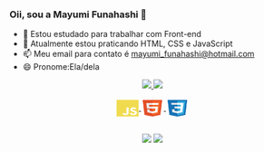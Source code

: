 ### Oii, sou a Mayumi Funahashi 👋


- 🔭 Estou estudado para trabalhar com Front-end 
- 🌱 Atualmente estou praticando HTML, CSS e JavaScript
- 📫 Meu email para contato é mayumi_funahashi@hotmail.com
- 😄 Pronome:Ela/dela

<div align="center">
  <a href="https://github.com/mayumifunahashi">
  <img height="160em" src="https://github-readme-stats.vercel.app/api?username=mayumifunahashi&show_icons=true&theme=swift&include_all_commits=true&count_private=true"/>
  <img height="160em" src="https://github-readme-stats.vercel.app/api/top-langs/?username=mayumifunahashi&layout=compact&langs_count=7&theme=swift"/>
</div>
  
  <div align=center style="display: inline_block"><br>
  <img align="center" alt="Mayumi-Js" height="30" width="40" src="https://raw.githubusercontent.com/devicons/devicon/master/icons/javascript/javascript-plain.svg">
  <img align="center" alt="Mayumi-HTML" height="30" width="40" src="https://raw.githubusercontent.com/devicons/devicon/master/icons/html5/html5-original.svg">
  <img align="center" alt="Mayumi-CSS" height="30" width="40" src="https://raw.githubusercontent.com/devicons/devicon/master/icons/css3/css3-original.svg">
</div>

  ##
  
<div align=center> 
  <a href="https://instagram.com/mayumifunahashi" target="_blank"><img src="https://img.shields.io/badge/-Instagram-%23E4405F?style=for-the-badge&logo=instagram&logoColor=white" target="_blank"></a>
  <a href="https://www.linkedin.com/in/j%C3%A9ssica-mayumi-funahashi-545079224/" target="_blank"><img src="https://img.shields.io/badge/-LinkedIn-%230077B5?style=for-the-badge&logo=linkedin&logoColor=white" target="_blank"></a> 
 
</div>
